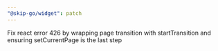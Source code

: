 ```yaml
---
"@skip-go/widget": patch
---
```


Fix react error 426 by wrapping page transition with startTransition and ensuring setCurrentPage is the last step
